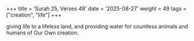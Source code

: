 +++
title = 'Surah 25, Verses 49'
date = '2025-08-27'
weight = 49
tags = ["creation", "life"]
+++

giving life to a lifeless land, and providing water for countless animals and humans of Our Own creation.